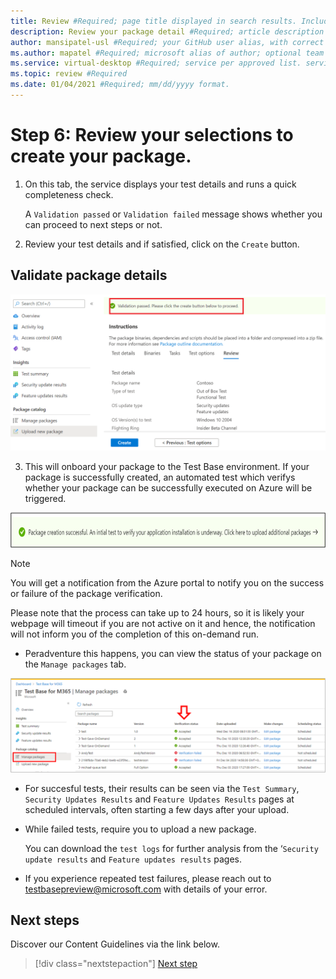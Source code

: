 ```yaml
---
title: Review #Required; page title displayed in search results. Include the brand.
description: Review your package detail #Required; article description that is displayed in search results.
author: mansipatel-usl #Required; your GitHub user alias, with correct capitalization.
ms.author: mapatel #Required; microsoft alias of author; optional team alias.
ms.service: virtual-desktop #Required; service per approved list. service slug assigned to your service by ACOM.
ms.topic: review #Required
ms.date: 01/04/2021 #Required; mm/dd/yyyy format.
---
```

# Step 6: Review your selections to create your package.

1.	On this tab, the service displays your test details and runs a quick completeness check. 

    A ```Validation passed``` or ```Validation failed``` message shows whether you can proceed to next steps or not.

2.	Review your test details and if satisfied, click on the ```Create``` button. 


## Validate package details

![](Media/validation.png)

3.	This will onboard your package to the Test Base environment. If your package is successfully created, an automated test which verifys whether your package can be successfully executed on Azure will be triggered.

![](Media/successful.png)

> [!Note]
> You will get a notification from the Azure portal to notify you on the success or failure of the package verification. 
>
> Please note that the process can take up to 24 hours, so it is likely your webpage will timeout if you are not active on it and hence, the notification will not inform you of the completion of this on-demand run. 

  - Peradventure this happens, you can view the status of your package on the ```Manage packages``` tab.

![](Media/managepackages.png)

  - For succesful tests, their results can be seen via the ```Test Summary```, ```Security Updates Results``` and ```Feature Updates Results``` pages at scheduled intervals, often starting a few days after your upload.
  
  - While failed tests, require you to upload a new package. 
  
    You can download the ```test logs``` for further analysis from the ‘```Security update results``` and ```Feature updates results``` pages.

  - If you experience repeated test failures, please reach out to testbasepreview@microsoft.com with details of your error. 

## Next steps

Discover our Content Guidelines via the link below.
> [!div class="nextstepaction"]
> [Next step](contentguideline.md)
